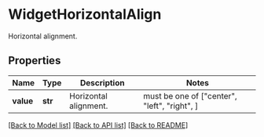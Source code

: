 # WidgetHorizontalAlign

Horizontal alignment.

## Properties
Name | Type | Description | Notes
------------ | ------------- | ------------- | -------------
**value** | **str** | Horizontal alignment. |  must be one of ["center", "left", "right", ]

[[Back to Model list]](README.md#documentation-for-models) [[Back to API list]](README.md#documentation-for-api-endpoints) [[Back to README]](README.md)



